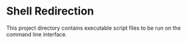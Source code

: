 # Shell Redirection

This project directory contains executable script files to be run on the command line interface.
